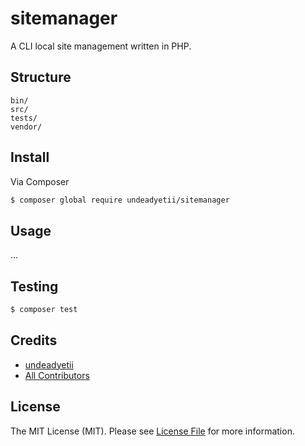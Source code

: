 # sitemanager

A CLI local site management written in PHP.

## Structure

```
bin/
src/
tests/
vendor/
```

## Install

Via Composer

``` bash
$ composer global require undeadyetii/sitemanager
```

## Usage

...

## Testing

``` bash
$ composer test
```

## Credits

- [undeadyetii][link-author]
- [All Contributors][link-contributors]

## License

The MIT License (MIT). Please see [License File](LICENSE) for more information.

[link-packagist]: https://packagist.org/packages/undeadyetii/sitemanager
[link-author]: https://github.com/undeadyetii
[link-contributors]: ../../contributors
